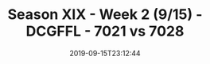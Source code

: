 ---
title: Season XIX - Week 2 (9/15) - DCGFFL - 7021 vs 7028
teams_score:
- team: 7021
  score: 30
- team: 7028
  score: 32
mvp: Derrick,Mark
game-ball: Zach,Brandon
season: 19
week: 2
date: '2019-09-15T23:12:44'
pageid: season-xix-week-2-9-15-7021-vs-7028
---